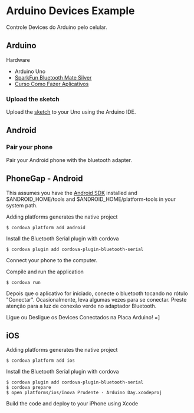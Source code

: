 # Arduino Devices Example

Controle Devices do Arduino pelo celular.

## Arduino

Hardware
 * Arduino Uno
 * [SparkFun Bluetooth Mate Silver](https://www.sparkfun.com/products/10393)
 * [Curso Como Fazer Aplicativos](https://fb.com/comofazeraplicativos)

### Upload the sketch

Upload the [sketch](https://github.com/ThinkAcademy-BR/BluetoothSerial/blob/master/examples/ArduinoDay/Arduino/Pasta/Arquivo.ino) to your Uno using the Arduino IDE.

## Android

### Pair your phone

Pair your Android phone with the bluetooth adapter.

## PhoneGap - Android

This assumes you have the [Android SDK](http://developer.android.com/sdk/index.html) installed and $ANDROID_HOME/tools and $ANDROID_HOME/platform-tools in your system path.

Adding platforms generates the native project

    $ cordova platform add android
    
Install the Bluetooth Serial plugin with cordova

    $ cordova plugin add cordova-plugin-bluetooth-serial

Connect your phone to the computer.

Compile and run the application

    $ cordova run
    
Depois que o aplicativo for iniciado, conecte o bluetooth tocando no rótulo "Conectar". Ocasionalmente, leva algumas vezes para se conectar. Preste atenção para a luz de conexão verde no adaptador Bluetooth.

Ligue ou Desligue os Devices Conectados na Placa Arduino! =]

## iOS

Adding platforms generates the native project

    $ cordova platform add ios
    
Install the Bluetooth Serial plugin with cordova

    $ cordova plugin add cordova-plugin-bluetooth-serial
    $ cordova prepare
    $ open platforms/ios/Inova Prudente - Arduino Day.xcodeproj
    
Build the code and deploy to your iPhone using Xcode